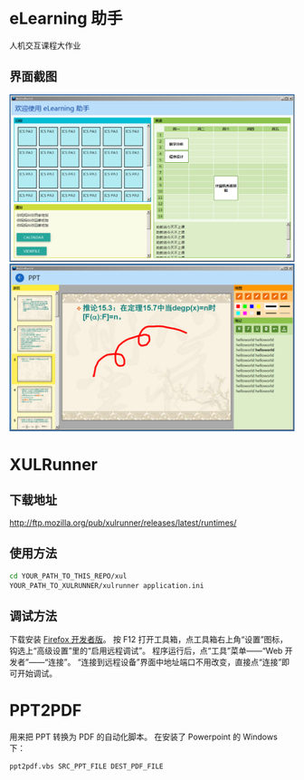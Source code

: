 ﻿# eLearning 助手
人机交互课程大作业

## 界面截图
![screenshot1](/screenshot1.png?raw=true)
![screenshot2](/screenshot2.png?raw=true)

# XULRunner

## 下载地址
http://ftp.mozilla.org/pub/xulrunner/releases/latest/runtimes/

## 使用方法
```sh
cd YOUR_PATH_TO_THIS_REPO/xul
YOUR_PATH_TO_XULRUNNER/xulrunner application.ini
```

## 调试方法
下载安装 [Firefox 开发者版](https://www.mozilla.org/zh-CN/firefox/developer)。
按 F12 打开工具箱，点工具箱右上角“设置”图标，钩选上“高级设置”里的“启用远程调试”。
程序运行后，点“工具”菜单——“Web 开发者”——“连接”。
“连接到远程设备”界面中地址端口不用改变，直接点“连接”即可开始调试。

# PPT2PDF
用来把 PPT 转换为 PDF 的自动化脚本。
在安装了 Powerpoint 的 Windows 下：
```
ppt2pdf.vbs SRC_PPT_FILE DEST_PDF_FILE
```
